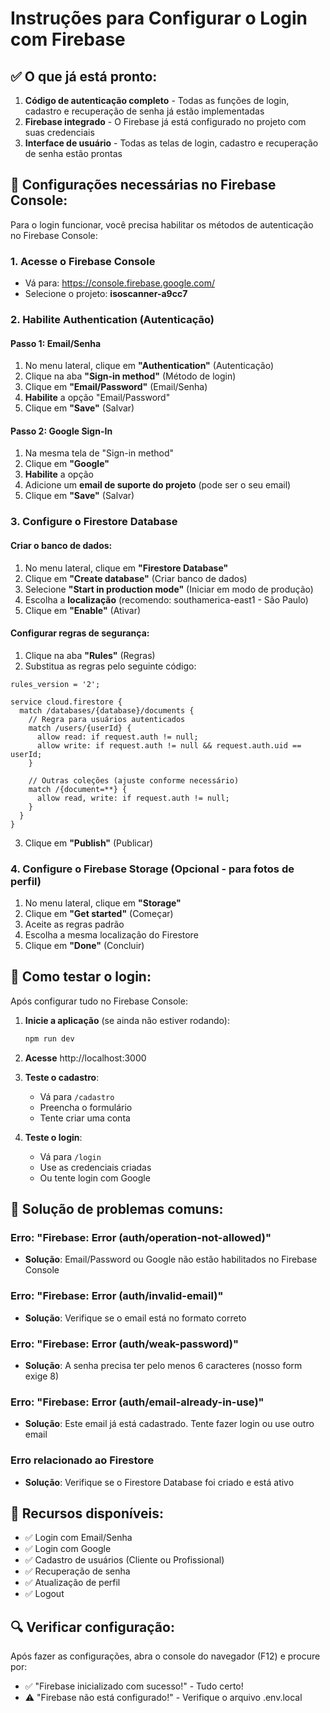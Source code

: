# Instruções para Configurar o Login com Firebase

## ✅ O que já está pronto:

1. **Código de autenticação completo** - Todas as funções de login, cadastro e recuperação de senha já estão implementadas
2. **Firebase integrado** - O Firebase já está configurado no projeto com suas credenciais
3. **Interface de usuário** - Todas as telas de login, cadastro e recuperação de senha estão prontas

## 🔧 Configurações necessárias no Firebase Console:

Para o login funcionar, você precisa habilitar os métodos de autenticação no Firebase Console:

### 1. Acesse o Firebase Console
- Vá para: https://console.firebase.google.com/
- Selecione o projeto: **isoscanner-a9cc7**

### 2. Habilite Authentication (Autenticação)

#### Passo 1: Email/Senha
1. No menu lateral, clique em **"Authentication"** (Autenticação)
2. Clique na aba **"Sign-in method"** (Método de login)
3. Clique em **"Email/Password"** (Email/Senha)
4. **Habilite** a opção "Email/Password"
5. Clique em **"Save"** (Salvar)

#### Passo 2: Google Sign-In
1. Na mesma tela de "Sign-in method"
2. Clique em **"Google"**
3. **Habilite** a opção
4. Adicione um **email de suporte do projeto** (pode ser o seu email)
5. Clique em **"Save"** (Salvar)

### 3. Configure o Firestore Database

#### Criar o banco de dados:
1. No menu lateral, clique em **"Firestore Database"**
2. Clique em **"Create database"** (Criar banco de dados)
3. Selecione **"Start in production mode"** (Iniciar em modo de produção)
4. Escolha a **localização** (recomendo: southamerica-east1 - São Paulo)
5. Clique em **"Enable"** (Ativar)

#### Configurar regras de segurança:
1. Clique na aba **"Rules"** (Regras)
2. Substitua as regras pelo seguinte código:

```
rules_version = '2';

service cloud.firestore {
  match /databases/{database}/documents {
    // Regra para usuários autenticados
    match /users/{userId} {
      allow read: if request.auth != null;
      allow write: if request.auth != null && request.auth.uid == userId;
    }
    
    // Outras coleções (ajuste conforme necessário)
    match /{document=**} {
      allow read, write: if request.auth != null;
    }
  }
}
```

3. Clique em **"Publish"** (Publicar)

### 4. Configure o Firebase Storage (Opcional - para fotos de perfil)

1. No menu lateral, clique em **"Storage"**
2. Clique em **"Get started"** (Começar)
3. Aceite as regras padrão
4. Escolha a mesma localização do Firestore
5. Clique em **"Done"** (Concluir)

## 🚀 Como testar o login:

Após configurar tudo no Firebase Console:

1. **Inicie a aplicação** (se ainda não estiver rodando):
   ```bash
   npm run dev
   ```

2. **Acesse** http://localhost:3000

3. **Teste o cadastro**:
   - Vá para `/cadastro`
   - Preencha o formulário
   - Tente criar uma conta

4. **Teste o login**:
   - Vá para `/login`
   - Use as credenciais criadas
   - Ou tente login com Google

## 🐛 Solução de problemas comuns:

### Erro: "Firebase: Error (auth/operation-not-allowed)"
- **Solução**: Email/Password ou Google não estão habilitados no Firebase Console

### Erro: "Firebase: Error (auth/invalid-email)"
- **Solução**: Verifique se o email está no formato correto

### Erro: "Firebase: Error (auth/weak-password)"
- **Solução**: A senha precisa ter pelo menos 6 caracteres (nosso form exige 8)

### Erro: "Firebase: Error (auth/email-already-in-use)"
- **Solução**: Este email já está cadastrado. Tente fazer login ou use outro email

### Erro relacionado ao Firestore
- **Solução**: Verifique se o Firestore Database foi criado e está ativo

## 📝 Recursos disponíveis:

- ✅ Login com Email/Senha
- ✅ Login com Google
- ✅ Cadastro de usuários (Cliente ou Profissional)
- ✅ Recuperação de senha
- ✅ Atualização de perfil
- ✅ Logout

## 🔍 Verificar configuração:

Após fazer as configurações, abra o console do navegador (F12) e procure por:
- ✅ "Firebase inicializado com sucesso!" - Tudo certo!
- ⚠️ "Firebase não está configurado!" - Verifique o arquivo .env.local

